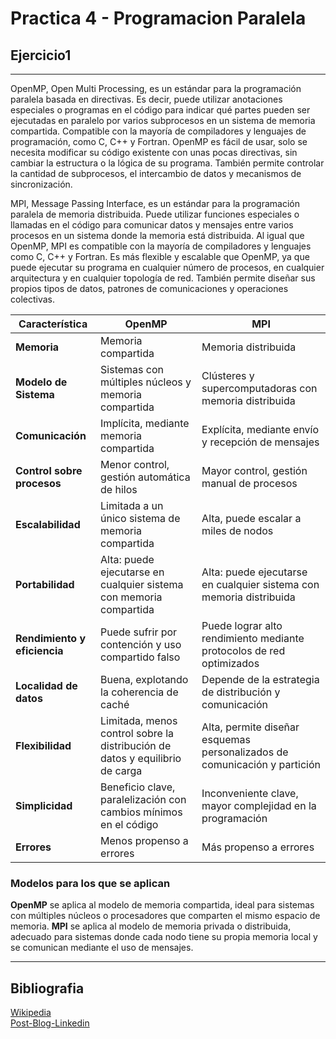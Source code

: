 # Practica 4 - Programacion Paralela
## Ejercicio1
***

OpenMP, Open Multi Processing, es un estándar para la programación paralela basada en directivas. Es decir, puede utilizar anotaciones especiales o programas en el código para indicar qué partes pueden ser ejecutadas en paralelo por varios subprocesos en un sistema de memoria compartida. Compatible con la mayoría de compiladores y lenguajes de programación, como C, C++ y Fortran. OpenMP es fácil de usar, solo se necesita modificar su código existente con unas pocas directivas, sin cambiar la estructura o la lógica de su programa. También permite controlar la cantidad de subprocesos, el intercambio de datos y mecanismos de sincronización.

MPI, Message Passing Interface, es un estándar para la programación paralela de memoria distribuida. Puede utilizar funciones especiales o llamadas en el código para comunicar datos y mensajes entre varios procesos en un sistema donde la memoria está distribuida. Al igual que OpenMP, MPI es compatible con la mayoría de compiladores y lenguajes como C, C++ y Fortran. Es más flexible y escalable que OpenMP, ya que puede ejecutar su programa en cualquier número de procesos, en cualquier arquitectura y en cualquier topología de red. También permite diseñar sus propios tipos de datos, patrones de comunicaciones y operaciones colectivas.

| **Característica**               | **OpenMP**                                                        | **MPI**                                                         |
|----------------------------------|-------------------------------------------------------------------|-----------------------------------------------------------------|
| **Memoria**                      | Memoria compartida                                                | Memoria distribuida                                             |
| **Modelo de Sistema**            | Sistemas con múltiples núcleos y memoria compartida               | Clústeres y supercomputadoras con memoria distribuida           |
| **Comunicación**                 | Implícita, mediante memoria compartida                            | Explícita, mediante envío y recepción de mensajes                |
| **Control sobre procesos**       | Menor control, gestión automática de hilos                        | Mayor control, gestión manual de procesos                        |
| **Escalabilidad**                | Limitada a un único sistema de memoria compartida                 | Alta, puede escalar a miles de nodos                             |
| **Portabilidad**                 | Alta: puede ejecutarse en cualquier sistema con memoria compartida| Alta: puede ejecutarse en cualquier sistema con memoria distribuida |
| **Rendimiento y eficiencia**     | Puede sufrir por contención y uso compartido falso                | Puede lograr alto rendimiento mediante protocolos de red optimizados |
| **Localidad de datos**           | Buena, explotando la coherencia de caché                          | Depende de la estrategia de distribución y comunicación           |
| **Flexibilidad**                 | Limitada, menos control sobre la distribución de datos y equilibrio de carga | Alta, permite diseñar esquemas personalizados de comunicación y partición |
| **Simplicidad**                  | Beneficio clave, paralelización con cambios mínimos en el código  | Inconveniente clave, mayor complejidad en la programación         |
| **Errores**                      | Menos propenso a errores                                          | Más propenso a errores                                           |

### Modelos para los que se aplican

**OpenMP** se aplica al modelo de memoria compartida, ideal para sistemas con múltiples núcleos o procesadores que comparten el mismo espacio de memoria. **MPI** se aplica al modelo de memoria privada o distribuida, adecuado para sistemas donde cada nodo tiene su propia memoria local y se comunican mediante el uso de mensajes.
***
## Bibliografia
[Wikipedia](https://es.wikipedia.org/wiki/OpenMP)  
[Post-Blog-Linkedin](https://www.linkedin.com/advice/0/what-pros-cons-using-openmp-vs-mpi-shared?lang=es&originalSubdomain=es)
